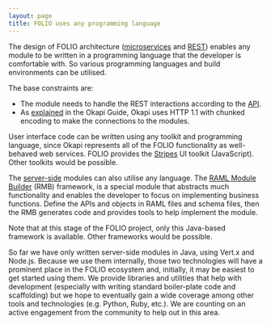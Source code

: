 ```yaml
---
layout: page
title: FOLIO uses any programming language
---
```


The design of FOLIO architecture
([microservices](glossary#microservices) and [REST](glossary#rest))
enables any module to be written in a programming language that the developer is comfortable with. So various programming languages and build environments can be utilised.

The base constraints are:
* The module needs to handle the REST interactions according to the [API](api/).
* As [explained](https://github.com/folio-org/okapi/blob/master/doc/guide.md#chunked) in the Okapi Guide, Okapi uses HTTP 1.1 with chunked encoding to make the connections to the modules.

User interface code can be written using any toolkit and programming language, since Okapi represents all of the FOLIO functionality as well-behaved web services.
FOLIO provides the [Stripes](/source-code/#client-side) UI toolkit (JavaScript).
Other toolkits would be possible.

The [server-side](/source-code/#server-side) modules can also utilise any language.
The [RAML Module Builder](https://github.com/folio-org/raml-module-builder) (RMB) framework, is a special module that abstracts much functionality and enables the developer to focus on implementing business functions. Define the APIs and objects in RAML files and schema files, then the RMB generates code and provides tools to help implement the module.

Note that at this stage of the FOLIO project, only this Java-based framework is available.
Other frameworks would be possible.

So far we have only written server-side modules in Java, using Vert.x and
Node.js. Because we use them internally, those two technologies will have
a prominent place in the FOLIO ecosystem and, initially, it may be easiest
to get started using them. We provide libraries and utilities that
help with development (especially with writing standard boiler-plate code and
scaffolding) but we hope to eventually gain a wide coverage among other
tools and technologies (e.g. Python, Ruby, etc.). We are counting on an active
engagement from the community to help out in this area.
